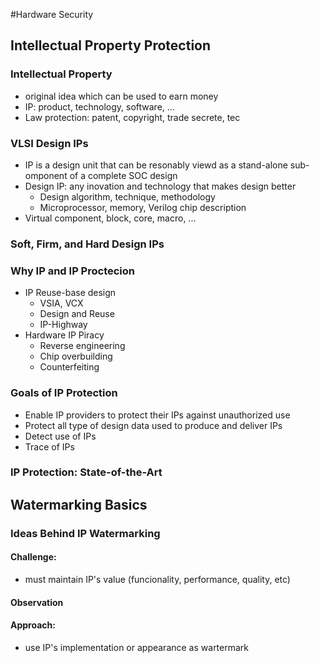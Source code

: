 #Hardware Security

## Intellectual Property Protection
### Intellectual Property
- original idea which can be used to earn money
- IP: product, technology, software, ...
- Law protection: patent, copyright, trade secrete, tec

### VLSI Design IPs
- IP is a design unit that can be resonably viewd as a stand-alone sub-omponent of a complete SOC design
- Design IP: any inovation and technology that makes design better
	- Design algorithm, technique, methodology
	- Microprocessor, memory, Verilog chip description
- Virtual component, block, core, macro, ...

### Soft, Firm, and Hard Design IPs

### Why IP and IP Proctecion

- IP Reuse-base design
	- VSIA, VCX
	- Design and Reuse
	- IP-Highway
- Hardware IP Piracy
	- Reverse engineering
	- Chip overbuilding
	- Counterfeiting
	
### Goals of IP Protection
- Enable IP providers to protect their IPs against unauthorized use
- Protect all type of design data used to produce and deliver IPs
- Detect use of IPs
- Trace of IPs

### IP Protection: State-of-the-Art

## Watermarking Basics
### Ideas Behind IP Watermarking
#### Challenge:
- must maintain IP's value (funcionality, performance, quality, etc)

#### Observation

#### Approach:
- use IP's implementation or appearance as wartermark